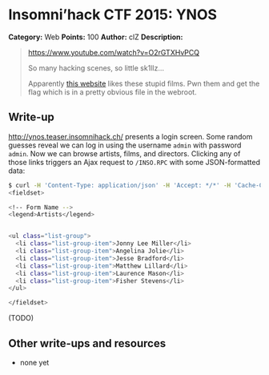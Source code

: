 # Insomni’hack CTF 2015: YNOS

**Category:** Web
**Points:** 100
**Author:** clZ
**Description:**

> <https://www.youtube.com/watch?v=O2rGTXHvPCQ>
>
> So many hacking scenes, so little sk1llz…
>
> Apparently [this website](http://ynos.teaser.insomnihack.ch/) likes these stupid films. Pwn them and get the flag which is in a pretty obvious file in the webroot.

## Write-up

<http://ynos.teaser.insomnihack.ch/> presents a login screen. Some random guesses reveal we can log in using the username `admin` with password `admin`. Now we can browse artists, films, and directors. Clicking any of those links triggers an Ajax request to `/INSO.RPC` with some JSON-formatted data:

```bash
$ curl -H 'Content-Type: application/json' -H 'Accept: */*' -H 'Cache-Control: no-cache' -H 'X-Requested-With: XMLHttpRequest' -H 'Cookie: AWSELB=CFABFDBD1C5BB6C16340B9340EA064028E4DF570D44D64084C319E70EE8D963FBDB0FBB63151BAE16EB9FFA8E0D4123E34E5D7D9AA1E396E163C4F960FFBFF45E6083CB961; session=fe5e3eddfcad1992c22b98cfd8d3e5b3' --data-binary '{"c":{"name":"page"},"a":{"name":"render","params":{"name":"artists"}}}' 'http://ynos.teaser.insomnihack.ch/INSO.RPC'
<fieldset>

<!-- Form Name -->
<legend>Artists</legend>


<ul class="list-group">
  <li class="list-group-item">Jonny Lee Miller</li>
  <li class="list-group-item">Angelina Jolie</li>
  <li class="list-group-item">Jesse Bradford</li>
  <li class="list-group-item">Matthew Lillard</li>
  <li class="list-group-item">Laurence Mason</li>
  <li class="list-group-item">Fisher Stevens</li>
</ul>

</fieldset>
```

(TODO)

## Other write-ups and resources

* none yet
